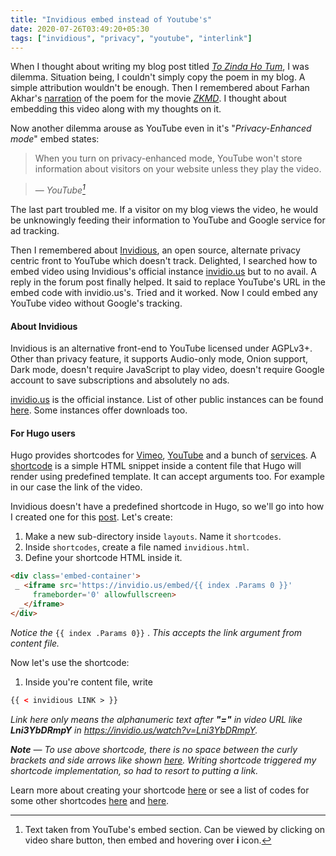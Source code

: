 ```yaml
---
title: "Invidious embed instead of Youtube's"
date: 2020-07-26T03:49:20+05:30
tags: ["invidious", "privacy", "youtube", "interlink"]
---
```


When I thought about writing my blog post titled _[To Zinda Ho 
Tum](https://blog.sahilister.tech/2020/07/to-zinda-ho-tum/)_, I was dilemma. 
Situation being, I couldn't simply copy the poem in my blog. A simple attribution 
wouldn't be enough. Then I remembered about Farhan Akhar's 
[narration](https://www.youtube.com/watch?v=Lni3YbDRmpY) of the poem for the movie 
_[ZKMD](https://en.wikipedia.org/wiki/Zindagi_Na_Milegi_Dobara)_. I thought about embedding this video along with my thoughts on it.

Now another dilemma arouse as YouTube even in it's "_Privacy-Enhanced mode_" embed states:
> When you turn on privacy-enhanced mode, YouTube won't store information about visitors on your website unless they play the video.

> — _YouTube[^1]_

[^1]: Text taken from YouTube's embed section. Can be viewed by clicking on video share button, then embed and hovering over **i** icon.

The last part troubled me. If a visitor on my blog views the video, he would be unknowingly feeding their information to YouTube and Google service for ad tracking.

Then I remembered about [Invidious](https://github.com/iv-org/invidious), an open 
source, alternate privacy centric front to YouTube which doesn't track. Delighted, I 
searched how to embed video using Invidious's official instance 
[invidio.us](https://www.invidio.us/) but to no avail. A reply in the forum post finally helped. It said to replace YouTube's URL in the embed code with invidio.us's. Tried and it worked. Now I could embed any YouTube video without Google's tracking.

#### About Invidious

Invidious is an alternative front-end to YouTube licensed under AGPLv3+. Other than 
privacy feature, it supports Audio-only mode, Onion support, Dark mode, doesn't require JavaScript to 
play video, doesn't require Google account to save subscriptions and absolutely no 
ads.

[invidio.us](https://www.invidio.us/) is the official instance. 
List of other public instances can be found [here](https://github.com/iv-org/invidious/wiki/Invidious-Instances). 
Some instances offer downloads too.


#### For Hugo users

Hugo provides shortcodes for 
[Vimeo](https://gohugo.io/content-management/shortcodes/#vimeo), 
[YouTube](https://gohugo.io/content-management/shortcodes/#youtube) and a bunch 
of 
[services](https://gohugo.io/templates/shortcode-templates/#more-shortcode-examples). 
A [shortcode](https://gohugo.io/content-management/shortcodes/) is a simple HTML 
snippet inside a content file that Hugo will render using predefined template. It can 
accept arguments too. For example in our case the link of the video.

Invidious doesn't have a predefined shortcode in Hugo, so we'll go into how I created 
one for this [post](https://blog.sahilister.tech/2020/07/to-zinda-ho-tum/). Let's create:

1. Make a new sub-directory inside `layouts`. Name it `shortcodes`.
2. Inside `shortcodes`, create a file named `invidious.html`. 
3. Define your shortcode HTML inside it.

```html
<div class='embed-container'>
 _ <iframe src='https://invidio.us/embed/{{ index .Params 0 }}'
	 frameborder='0' allowfullscreen>
  _</iframe>
</div>
```
_Notice the_ `{{ index .Params 0}}` . _This accepts the link argument from content file._

Now let's use the shortcode:
1. Inside you're content file, write 
```html
{{ < invidious LINK > }}
```

_Link here only means the alphanumeric text after **"="** in video URL like 
**Lni3YbDRmpY** in <https://invidio.us/watch?v=Lni3YbDRmpY>._

_**Note** — To use above shortcode, there is no space between the curly brackets and side 
arrows like shown [here](https://paste.debian.net/plain/1157847). Writing shortcode triggered my 
shortcode implementation, so had to resort to putting a link._

Learn more about creating your shortcode [here](https://gohugo.io/templates/shortcode-templates/) or see a 
list of codes for some other shortcodes 
[here](https://github.com/spf13/spf13.com/tree/master/layouts/shortcodes) and [here](https://github.com/gohugoio/hugo/tree/master/docs/layouts/shortcodes).
